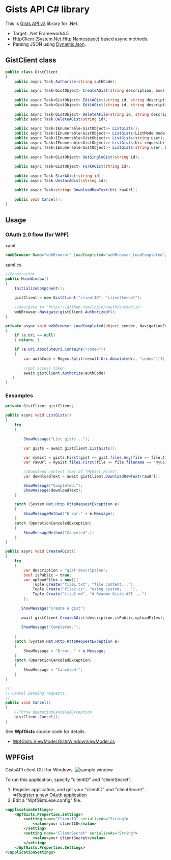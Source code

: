 # Gists API C# library

This is [Gists API v3](http://developer.github.com/v3/gists/) library for .Net.
- Target: .Net Framework4.5
- HttpClient ([System.Net.Http Namespace](http://msdn.microsoft.com/library/system.net.http.aspx)) based async methods.
- Parsing JSON using [DynamicJson](http://dynamicjson.codeplex.com/).

## GistClient class

```cs
public class GistClient
{
    public async Task Authorize(string authCode);

    public async Task<GistObject> CreateAGist(string description, bool isPublic, IEnumerable<Tuple<string, string>> fileContentCollection);
    
    public async Task<GistObject> EditAGist(string id, string description, string targetFilename, string content);
    public async Task<GistObject> EditAGist(string id, string description, string oldFilename, string newFilename, string content);
    
    public async Task<GistObject> DeleteAFile(string id, string description, string filename);
    public async Task DeleteAGist(string id);
    
    public async Task<IEnumerable<GistObject>> ListGists();
    public async Task<IEnumerable<GistObject>> ListGists(ListMode mode);
    public async Task<IEnumerable<GistObject>> ListGists(string user);
    public async Task<IEnumerable<GistObject>> ListGists(Uri requestUrl);
    public async Task<IEnumerable<GistObject>> ListGists(string user, DateTime since);
    
    public async Task<GistObject> GetSingleGist(string id);
    
    public async Task<GistObject> ForkAGist(string id);
    
    public async Task StarAGist(string id);
    public async Task UnstarAGist(string id);

    public async Task<string> DownloadRawText(Uri rawUrl);
    
    public void Cancel();
}

```
## Usage
### OAuth 2.0 flow (for WPF)
xaml
```xml
<WebBrowser Name="webBrowser" LoadCompleted="webBrowser_LoadCompleted"/>
```
xaml.cs
```cs
//Constructor
public MainWindow()
{
    InitializeComponent();
    
    gistClient = new GistClient("clientID", "clientSecret");
    
    //navigate to "https://github.com/login/oauth/authorize" 
    webBrowser.Navigate(gistClient.AuthorizeUrl);
}

private async void webBrowser_LoadCompleted(object sender, NavigationEventArgs e) 
{
    if (e.Uri == null)
    { return; }

    if (e.Uri.AbsoluteUri.Contains("code="))
    {
        var authCode = Regex.Split(result.Uri.AbsoluteUri, "code=")[1];
        
        //get access token
        await gistClient.Authorize(authCode)
   }
}
```

### Exsamples

```cs
private GistClient gistClient;

public async void ListGists()
{
    try
    {
    
        ShowMessage("List gists...");

        var gists = await gistClient.ListGists();
    
        var myGist = gists.First(gist => gist.files.Any(file => file.filename == "MyGist_File1"));
        var rawUrl = myGist.files.First(file => file.filename == "MyGist_File1").raw_url;

        //Download content text of "MyGist_File1".
        var downloadText = await gistClient.DownloadRawText(rawUrl);

        ShowMessage("Completed.");
        ShowMessage(downloadText);
    }

    catch (System.Net.Http.HttpRequestException e)
    {
        ShowMessageMethod("Error." + e.Message);
    }
    catch (OperationCanceledException)
    {
        ShowMessageMethod("Canceled".);
    }
}

public async void CreateAGist()
{
    try
    {
        var description = "gist description";
        bool isPublic = true;
        var uploadFiles = new[]{
            Tuple.Create("file1.txt", "file content..."),
            Tuple.Create("file2.cs", "using system; ..."),
            Tuple.Create("file2.md", "# Readme Gists API ...")
        };
        
       ShowMessage("Create a gist")
       
       await gistClient.CreateAGist(description,isPublic,uploadFiles);
       
       ShowMessage("Completed.");
       
    } 
    catch (System.Net.Http.HttpRequestException e)
    {
        ShowMessage = "Error. " + e.Message;
    }
    catch (OperationCanceledException)
    {
        ShowMessage = "Canceled.";
    }
}

//
// Cancel pending requests.
//
public void Cancel()
{
    //Throw OperationCanceledException
    gistClient.Cancel();
}

```

See __WpfGists__ source code for details.
- [WpfGists.ViewModel.GistsWindowViewModel.cs](https://github.com/pierre3/GistsApi/blob/master/WpfGists.ViewModel/GistsWindowViewModel.cs)

## WPFGist
GistsAPI client GUI for Windows. 
![sample window](https://raw.github.com/pierre3/Images/master/GistApiSampleWindow.png)

To run this application, specify "clientID" and "clientSecret".

1. Register application, and get your "clientID" and "clientSecret".
 =>[Register a new OAuth application](https://github.com/settings/applications/new)
2. Edit a "WpfGists.exe.config" file.

```xml
<applicationSettings>
    <WpfGists.Properties.Settings>
        <setting name="ClientID" serializeAs="String">
            <value>your clientID</value>
        </setting>
        <setting name="ClientSecret" serializeAs="String">
            <value>your clientSecret</value>
        </setting>
    </WpfGists.Properties.Settings>
</applicationSettings>
```
